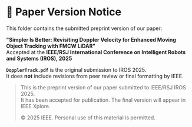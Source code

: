 # 📄 Paper Version Notice

This folder contains the submitted preprint version of our paper:

**"Simpler Is Better: Revisiting Doppler Velocity for Enhanced Moving Object Tracking with FMCW LiDAR"**  
Accepted at the **IEEE/RSJ International Conference on Intelligent Robots and Systems (IROS), 2025**

**`DopplerTrack.pdf`** is the original submission to IROS 2025.  
It does **not** include revisions from peer review or final formatting by IEEE.

> This is the preprint version of our paper submitted to IEEE/RSJ IROS 2025.  
> It has been accepted for publication. The final version will appear in IEEE Xplore.  
>
> © 2025 IEEE. Personal use of this material is permitted.